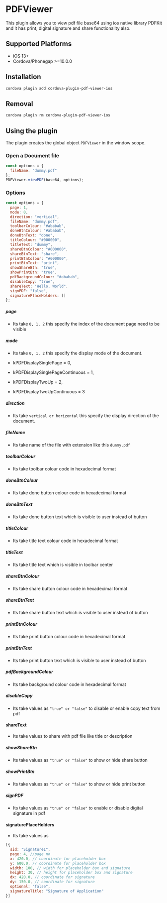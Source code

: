 # PDFViewer

This plugin allows you to view pdf file base64 using ios native library PDFKit and it has print, digital signature and share functionality also.

## Supported Platforms ##

* iOS 13+
* Cordova/Phonegap >=10.0.0

## Installation ##
```bash
cordova plugin add cordova-plugin-pdf-viewer-ios
```

## Removal ##

```bash
cordova plugin rm cordova-plugin-pdf-viewer-ios
```

## Using the plugin ##

The plugin creates the global object ```PDFViewer``` in the window scope.

### Open a Document file ###

```js
const options = {
  fileName: "dummy.pdf"
};
PDFViewer.viewPDF(base64, options);
```

### Options

```js
const options = {
  page: 1,
  mode: 0,
  direction: "vertical",
  fileName: "dummy.pdf",
  toolbarColour: "#ababab",
  doneBtnColour: "#ababab",
  doneBtnText: "done",
  titleColour: "#000000",
  titleText: "dummy",
  shareBtnColour: "#000000",
  shareBtnText: "share",
  printBtnColour: "#000000",
  printBtnText: "print",
  showShareBtn: "true",
  showPrintBtn: "true",
  pdfBackgroundColour: "#ababab",
  disableCopy: "true",
  shareText: "Hello, World",
  signPDF: "false",
  signaturePlaceHolders: []
};
```

##### page

- Its take ```0, 1, 2``` this specify the index of the document page need to be visible

##### mode

- Its take ```0, 1, 2``` this specify the display mode of the document.

- kPDFDisplaySinglePage = 0, 
- kPDFDisplaySinglePageContinuous = 1, 
- kPDFDisplayTwoUp = 2, 
- kPDFDisplayTwoUpContinuous = 3

##### direction

- Its take ```vertical or horizontal``` this specify the display direction of the document.

##### fileName

- Its take name of the file with extension like this ```dummy.pdf```

##### toolbarColour

- Its take toolbar colour code in hexadecimal format

##### doneBtnColour

- Its take done button colour code in hexadecimal format

##### doneBtnText

- Its take done button text which is visible to user instead of button

##### titleColour

- Its take title text colour code in hexadecimal format

##### titleText

- Its take title text which is visible in toolbar center

##### shareBtnColour

- Its take share button colour code in hexadecimal format

##### shareBtnText

- Its take share button text which is visible to user instead of button

##### printBtnColour

- Its take print button colour code in hexadecimal format

##### printBtnText

- Its take print button text which is visible to user instead of button

##### pdfBackgroundColour

- Its take background colour code in hexadecimal format

##### disableCopy

- Its take values as ```"true" or "false"``` to disable or enable copy text from pdf

#### shareText

- Its take values to share with pdf file like title or description

##### showShareBtn

- Its take values as ```"true" or "false"``` to show or hide share button 

##### showPrintBtn

- Its take values as ```"true" or "false"``` to show or hide print button 

##### signPDF

- Its take values as ```"true" or "false"``` to enable or disable digital signature in pdf

#### signaturePlaceHolders

- Its take values as 

```js
[{
  sid: "Signature1",
  page: 4, //page no
  x: 420.0, // coordinate for placeholder box
  y: 600.0, // coordinate for placeholder box
  width: 100, // width for placeholder box and signature
  height: 30, // height for placeholder box and signature
  dx: 420.0, // coordinate for signature
  dy: 150.0, // coordinate for signature
  optional: "false",
  signatureTitle: "Signature of Application"
}]
```
